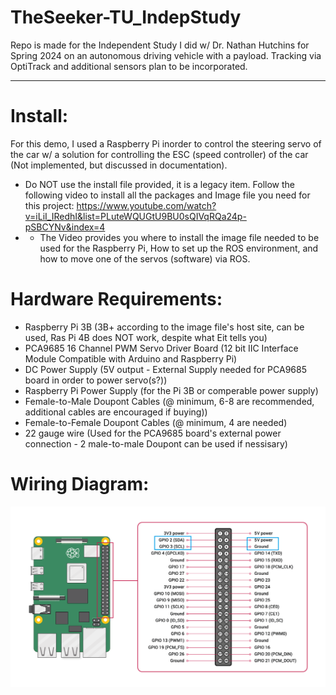 # TheSeeker-TU_IndepStudy
Repo is made for the Independent Study I did w/ Dr. Nathan Hutchins for Spring 2024 on an autonomous driving vehicle with a payload. Tracking via OptiTrack and additional sensors plan to be incorporated. 

------------------
# Install:
For this demo, I used a Raspberry Pi inorder to control the steering servo of the car w/ a solution for controlling the ESC (speed controller) of the car (Not implemented, but discussed in documentation).

* Do NOT use the install file provided, it is a legacy item. Follow the following video to install all the packages and Image file you need for this project: https://www.youtube.com/watch?v=iLiI_IRedhI&list=PLuteWQUGtU9BU0sQIVqRQa24p-pSBCYNv&index=4
* * The Video provides you where to install the image file needed to be used for the Raspberry Pi, How to set up the ROS environment, and how to move one of the servos (software) via ROS.


# Hardware Requirements: 
* Raspberry Pi 3B (3B+ according to the image file's host site, can be used, Ras Pi 4B does NOT work, despite what Eit tells you)
* PCA9685 16 Channel PWM Servo Driver Board (12 bit IIC Interface Module Compatible with Arduino and Raspberry Pi)
* DC Power Supply (5V output - External Supply needed for PCA9685 board in order to power servo(s?))
* Raspberry Pi Power Supply (for the Pi 3B or comperable power supply) 
* Female-to-Male Doupont Cables (@ minimum, 6-8 are recommended, additional cables are encouraged if buying))
* Female-to-Female Doupont Cables (@ minimum, 4 are needed)
* 22 gauge wire (Used for the PCA9685 board's external power connection - 2 male-to-male Doupont can be used if nessisary)

# Wiring Diagram: 
![alt text](https://github.com/NoicTheBrave/TheSeeker-TU_IndepStudy/blob/main/images/rasPi_IndepStudyWiringDiagram.png?raw=true)

